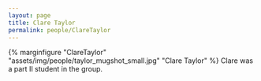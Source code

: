 ```yaml
---
layout: page
title: Clare Taylor
permalink: people/ClareTaylor
---
```

{% marginfigure "ClareTaylor" "assets/img/people/taylor_mugshot_small.jpg" "Clare Taylor" %}
Clare was a part II student in the group.
